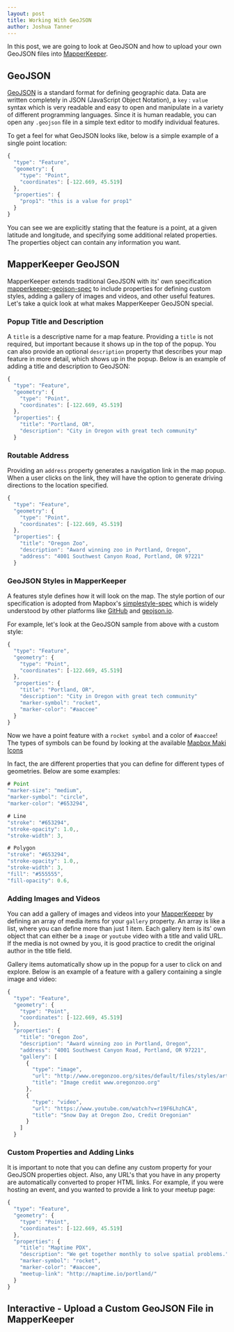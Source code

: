 ```yaml
---
layout: post
title: Working With GeoJSON
author: Joshua Tanner
---
```


In this post, we are going to look at GeoJSON and how to upload your own GeoJSON files into [MapperKeeper](https://www.mapperkeeper.com).

## GeoJSON

[GeoJSON](http://geojson.org/) is a standard format for defining geographic data.  Data are written completely in JSON (JavaScript Object Notation), a `key` : `value` syntax which is very readable and easy to open and manipulate in a variety of different programming languages.  Since it is human readable, you can open any `.geojson` file in a simple text editor to modify individual features.

To get a feel for what GeoJSON looks like, below is a simple example of a single point location:

```js
{
  "type": "Feature",
  "geometry": {
    "type": "Point",
    "coordinates": [-122.669, 45.519]
  },
  "properties": {
    "prop1": "this is a value for prop1"
  }
}
```

You can see we are explicitly stating that the feature is a point, at a given latitude and longitude, and specifying some additional related properties.  The properties object can contain any information you want.

## MapperKeeper GeoJSON

MapperKeeper extends traditional GeoJSON with its' own specification [mapperkeeper-geojson-spec](https://github.com/MapperKeeper/mapperkeeper-geojson-spec) to include properties for defining custom styles, adding a gallery of images and videos, and other useful features.  Let's take a quick look at what makes MapperKeeper GeoJSON special.


### Popup Title and Description

A `title` is a descriptive name for a map feature.  Providing a `title` is not required, but important because it shows up in the top of the popup.  You can also provide an optional `description` property that describes your map feature in more detail, which shows up in the popup.  Below is an example of adding a title and description to GeoJSON:

```js
{
  "type": "Feature",
  "geometry": {
    "type": "Point",
    "coordinates": [-122.669, 45.519]
  },
  "properties": {
    "title": "Portland, OR",
    "description": "City in Oregon with great tech community"
  }
```

### Routable Address

Providing an `address` property generates a navigation link in the map popup.  When a user clicks on the link, they will have the option to generate driving directions to the location specified.

```js
{
  "type": "Feature",
  "geometry": {
    "type": "Point",
    "coordinates": [-122.669, 45.519]
  },
  "properties": {
    "title": "Oregon Zoo",
    "description": "Award winning zoo in Portland, Oregon",
    "address": "4001 Southwest Canyon Road, Portland, OR 97221"
  }
```

### GeoJSON Styles in MapperKeeper

A features style defines how it will look on the map.  The style portion of our specification is adopted from Mapbox's [simplestyle-spec](https://github.com/mapbox/simplestyle-spec) which is widely understood by other platforms like [GitHub](https://help.github.com/articles/mapping-geojson-files-on-github/) and [geojson.io](http://geojson.io/).   

For example, let's look at the GeoJSON sample from above with a custom style:

```js
{
  "type": "Feature",
  "geometry": {
    "type": "Point",
    "coordinates": [-122.669, 45.519]
  },
  "properties": {
    "title": "Portland, OR",
    "description": "City in Oregon with great tech community"
    "marker-symbol": "rocket",
    "marker-color": "#aaccee"
  }
}
```

Now we have a point feature with a `rocket symbol` and a color of `#aaccee`!  The types of symbols can be found by looking at the available [Mapbox Maki Icons](https://www.mapbox.com/maki-icons/)

In fact, the are different properties that you can define for different types of geometries.  Below are some examples:

```js
# Point
"marker-size": "medium",
"marker-symbol": "circle",
"marker-color": "#653294",

# Line
"stroke": "#653294",
"stroke-opacity": 1.0,,
"stroke-width": 3,

# Polygon
"stroke": "#653294",
"stroke-opacity": 1.0,,
"stroke-width": 3,
"fill": "#555555",
"fill-opacity": 0.6,
```

### Adding Images and Videos

You can add a gallery of images and videos into your [MapperKeeper](https://www.mapperkeeper.com) by defining an array of media items for your `gallery` property.  An array is like a list, where you can define more than just 1 item.   Each gallery item is its' own object that can either be a `image` or `youtube` video with a title and valid URL.  If the media is not owned by you, it is good practice to credit the original author in the title field.  

Gallery items automatically show up in the popup for a user to click on and explore.  Below is an example of a feature with a gallery containing a single image and video:

```js
{
  "type": "Feature",
  "geometry": {
    "type": "Point",
    "coordinates": [-122.669, 45.519]
  },
  "properties": {
    "title": "Oregon Zoo",
    "description": "Award winning zoo in Portland, Oregon",
    "address": "4001 Southwest Canyon Road, Portland, OR 97221",
    "gallery": [
      {
        "type": "image",
        "url": "http://www.oregonzoo.org/sites/default/files/styles/article-full/public/H_orig_about_landing.jpg",
        "title": "Image credit www.oregonzoo.org"
      },
      {
        "type": "video",
        "url": "https://www.youtube.com/watch?v=r19F6LhzhCA",
        "title": "Snow Day at Oregon Zoo, Credit Oregonian"
      }
    ]
  }
```

### Custom Properties and Adding Links

It is important to note that you can define any custom property for your GeoJSON properties object.  Also, any URL's that you have in any property are automatically converted to proper HTML links.  For example, if you were hosting an event, and you wanted to provide a link to your meetup page:

```js
{
  "type": "Feature",
  "geometry": {
    "type": "Point",
    "coordinates": [-122.669, 45.519]
  },
  "properties": {
    "title": "Maptime PDX",
    "description": "We get together monthly to solve spatial problems."
    "marker-symbol": "rocket",
    "marker-color": "#aaccee",
    "meetup-link": "http://maptime.io/portland/"
  }
}
```

## Interactive - Upload a Custom GeoJSON File in MapperKeeper


